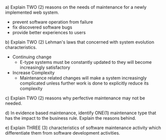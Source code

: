 
a) Explain TWO (2) reasons on the needs of maintenance for a newly implemented web system.

- prevent software operation from failure 
- fix discovered software bugs
- provide better experiences to users


b) Explain TWO (2) Lehman's laws that concerned with system evolution characteristics.

- Continuing change
	- E-type systems must be constantly updated to they will become increasingly satisfactory
 - Increase Complexity
	 - Maintenance related changes will make a system increasingly complicated unless further work is done to explicitly reduce its complexity


c) Explain TWO (2) reasons why perfective maintenance may not be needed.





d) In evidence based maintenance, identify ONE(1) maintenance type that has the impact to the business rule. Explain the reasons behind.

e) Explain THREE (3) characteristics of software maintenance activity which differentiate them from software development activities.

